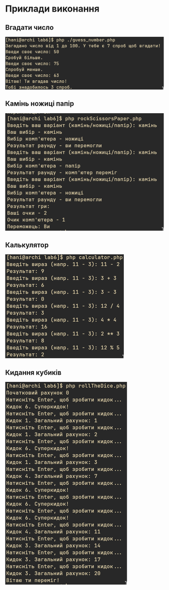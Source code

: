 # Приклади виконання

## Вгадати число
![GuessNumber](./docx/guess_number.png)

## Камінь ножиці папір
![RockScissorsPaper](./docx/rock_scissors_paper.png)

## Калькулятор 
![Calculator](./docx/calculator.png)

## Кидання кубиків
![RollTheDice](./docx/roll_the_dice.png)